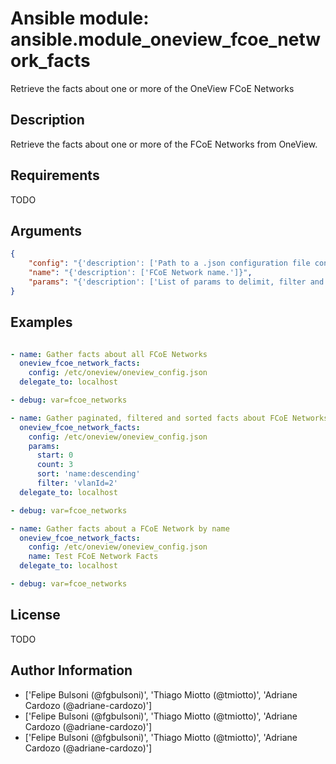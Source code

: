 # Ansible module: ansible.module_oneview_fcoe_network_facts


Retrieve the facts about one or more of the OneView FCoE Networks

## Description

Retrieve the facts about one or more of the FCoE Networks from OneView.

## Requirements

TODO

## Arguments

``` json
{
    "config": "{'description': ['Path to a .json configuration file containing the OneView client configuration. The configuration file is optional and when used should be present in the host running the ansible commands. If the file path is not provided, the configuration will be loaded from environment variables. For links to example configuration files or how to use the environment variables verify the notes section.']}",
    "name": "{'description': ['FCoE Network name.']}",
    "params": "{'description': ['List of params to delimit, filter and sort the list of resources.', 'params allowed: - C(start): The first item to return, using 0-based indexing. - C(count): The number of resources to return. - C(filter): A general filter/query string to narrow the list of items returned. - C(sort): The sort order of the returned data set.']}",
}
```

## Examples


``` yaml

- name: Gather facts about all FCoE Networks
  oneview_fcoe_network_facts:
    config: /etc/oneview/oneview_config.json
  delegate_to: localhost

- debug: var=fcoe_networks

- name: Gather paginated, filtered and sorted facts about FCoE Networks
  oneview_fcoe_network_facts:
    config: /etc/oneview/oneview_config.json
    params:
      start: 0
      count: 3
      sort: 'name:descending'
      filter: 'vlanId=2'
  delegate_to: localhost

- debug: var=fcoe_networks

- name: Gather facts about a FCoE Network by name
  oneview_fcoe_network_facts:
    config: /etc/oneview/oneview_config.json
    name: Test FCoE Network Facts
  delegate_to: localhost

- debug: var=fcoe_networks

```

## License

TODO

## Author Information
  - ['Felipe Bulsoni (@fgbulsoni)', 'Thiago Miotto (@tmiotto)', 'Adriane Cardozo (@adriane-cardozo)']
  - ['Felipe Bulsoni (@fgbulsoni)', 'Thiago Miotto (@tmiotto)', 'Adriane Cardozo (@adriane-cardozo)']
  - ['Felipe Bulsoni (@fgbulsoni)', 'Thiago Miotto (@tmiotto)', 'Adriane Cardozo (@adriane-cardozo)']
